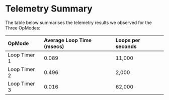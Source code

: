 # Telemetry Summary

The table below summarises the telemetry results we observed for the Three OpModes:

| OpMode | Average Loop Time \(msecs\) | Loops per seconds |
| :--- | :--- | :--- |
| Loop Timer 1 | 0.089 | 11,000 |
| Loop Timer 2 | 0.496 | 2,000 |
| Loop Timer 3 | 0.016 | 62,000 |



